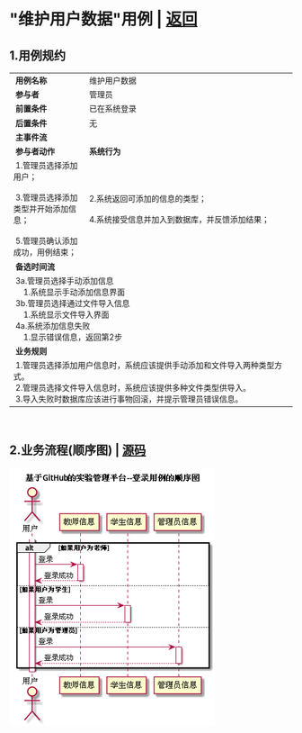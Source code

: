 # "维护用户数据"用例 | [返回](../README.md#6)

## 1.用例规约

<table >
    <tr>
        <td width="150"> <b>&nbsp;用例名称</b></td>
        <td colspan="2" width="700">&nbsp;维护用户数据</td>
    </tr>
    <tr>
        <td width="150"> <b>&nbsp;参与者</b></td>
        <td colspan="2" width="700">&nbsp;管理员</td>
    </tr>
    <tr>
        <td width="150"> <b>&nbsp;前置条件</b></td>
        <td colspan="2" width="700">&nbsp;已在系统登录</td>
    </tr>
    <tr>
        <td width="150"> <b>&nbsp;后置条件</b></td>
        <td colspan="2" width="700">&nbsp;无</td>
    </tr>
    <tr>
        <td colspan="3" width="200"> <b>&nbsp;主事件流</b></td>
    </tr>
    <tr>
        <td colspan="2" width="180"> <b>&nbsp;参与者动作</b></td>
        <td width="410"> <b>&nbsp;系统行为</b></td>
    </tr>
    <tr>
        <td colspan="2" width="180">
            <span>&nbsp;1.管理员选择添加用户；</span>
            <br>
            <span>&nbsp;</span>
            <br>
            <span>&nbsp;3.管理员选择添加类型并开始添加信息；</span>
            <br>
            <span>&nbsp;</span>
            <br>
            <span>&nbsp;5.管理员确认添加成功，用例结束；</span>
        </td>
        <td width="480">
            <span>&nbsp;</span>
            <br>
            <span>&nbsp;2.系统返回可添加的信息的类型；</span>
            <br>
            <span>&nbsp;</span>
            <br>
            <span>&nbsp;4.系统接受信息并加入到数据库，并反馈添加结果；</span>
            <br>
            <span>&nbsp;</span>
        </td>
    </tr>
    <tr>
        <td colspan="3" width="200"> <b>&nbsp;备选时间流</b></td>
    </tr>
    <tr>
        <td colspan="3" width="200">
            <span>&nbsp;3a.管理员选择手动添加信息</span>
            <br>
            <span>&nbsp;&emsp;1.系统显示手动添加信息界面</span>
            <br>
            <span>&nbsp;3b.管理员选择通过文件导入信息</span>
            <br>
            <span>&nbsp;&emsp;1.系统显示文件导入界面</span>
            <br>
            <span>&nbsp;4a.系统添加信息失败</span>
            <br>
            <span>&nbsp;&emsp;1.显示错误信息，返回第2步</span>
        </td>
    </tr>
    <tr>
        <td colspan="3" width="200"> <b>&nbsp;业务规则</b></td>
    </tr>
    <tr>
        <td colspan="3" width="200">
            <span>&nbsp;1.管理员选择添加用户信息时，系统应该提供手动添加和文件导入两种类型方式。</span>
            <br>
            <span>&nbsp;2.管理员选择文件导入信息时，系统应该提供多种文件类型供导入。</span>
            <br>
            <span>&nbsp;3.导入失败时数据库应该进行事物回滚，并提示管理员错误信息。</span>
        </td>
    </tr>
</table>

<br>

## 2.业务流程(顺序图) | [源码](../puml/LoginInfo.puml)
![img](../picture/LoginInfoSe.png)